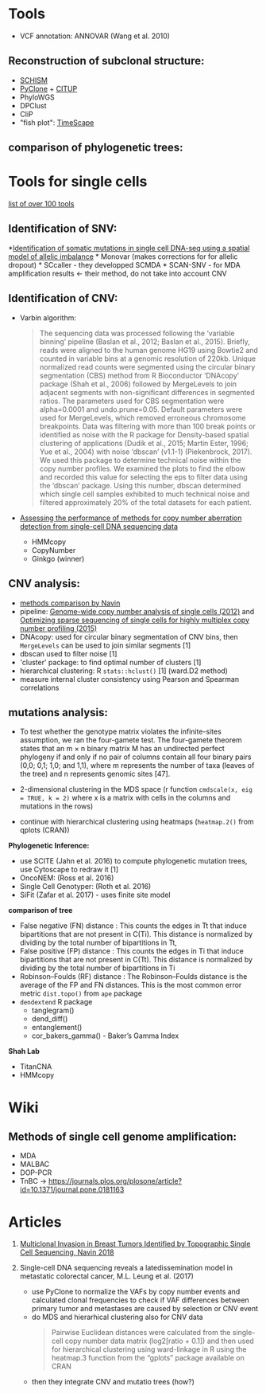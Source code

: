 # Tools

* VCF annotation: ANNOVAR (Wang et al. 2010)

## Reconstruction of subclonal structure:

* [SCHISM](https://journals.plos.org/ploscompbiol/article?id=10.1371/journal.pcbi.1004416)
* [PyClone](https://bitbucket.org/aroth85/pyclone/wiki/Home) + [CITUP](https://github.com/amcpherson/citup)
* PhyloWGS
* DPClust
* CliP
* "fish plot": [TimeScape](http://bioconductor.org/packages/release/bioc/html/timescape.html)

## comparison of phylogenetic trees:


# Tools for single cells

[list of over 100 tools](https://github.com/seandavi/awesome-single-cell)

## Identification of SNV:

*[Identification of somatic mutations in single cell DNA-seq using a spatial model of allelic imbalance](https://www.ncbi.nlm.nih.gov/pmc/articles/PMC6715686/)
	* Monovar (makes corrections for for allelic dropout)
	* SCcaller - they developped SCMDA
	* SCAN-SNV - for MDA amplification results <- their method, do not take into account CNV

## Identification of CNV:

* Varbin algorithm:

	> The sequencing data was processed following the ‘variable binning’ pipeline (Baslan et al., 2012; Baslan et al., 2015). Briefly, reads were aligned to the human genome HG19 using Bowtie2 and counted in variable bins at a genomic resolution of 220kb. Unique normalized read counts were segmented using the circular binary segmentation (CBS) method from R Bioconductor ‘DNAcopy’ package (Shah et al., 2006) followed by MergeLevels to join adjacent segments with non-significant differences in segmented ratios. The parameters used for CBS segmentation were alpha=0.0001 and undo.prune=0.05. Default parameters were used for MergeLevels, which removed erroneous chromosome breakpoints. Data was filtering with more than 100 break points or identified as noise with the R package for Density-based spatial clustering of applications (Dudik et al., 2015; Martin Ester, 1996; Yue et al., 2004) with noise ‘dbscan’ (v1.1-1) (Piekenbrock, 2017). We used this package to determine technical noise within the copy number profiles. We examined the plots to find the elbow and recorded this value for selecting the eps to filter data using the ‘dbscan’ package. Using this number, dbscan determined which single cell samples exhibited to much technical noise and filtered approximately 20% of the total datasets for each patient.

* [Assessing the performance of methods for copy number aberration detection from single-cell DNA sequencing data](https://www.ncbi.nlm.nih.gov/pmc/articles/PMC7377518/)
	* HMMcopy
	* CopyNumber
	* Ginkgo (winner)

## CNV analysis:

* [methods comparison by Navin](https://www.ncbi.nlm.nih.gov/pmc/articles/PMC7377518/)
* pipeline: [Genome-wide copy number analysis of single cells (2012)](https://www.nature.com/articles/nprot.2012.039) and
[Optimizing sparse sequencing of single cells for highly multiplex copy number profiling (2015)](https://genome.cshlp.org/content/25/5/714)
* DNAcopy: used for circular binary segmentation of CNV bins, then `MergeLevels` can be used to join similar segments [1]
* dbscan used to filter noise [1]
* 'cluster' package: to find optimal number of clusters [1]
* hierarchical clustering: R `stats::hclust()` [1] (ward.D2 method)
* measure internal cluster consistency using Pearson and Spearman correlations

## mutations analysis:

* To test whether the genotype matrix violates the infinite-sites assumption, we ran the four-gamete test. The four-gamete theorem states that an m × n binary matrix M has 
an undirected perfect phylogeny if and only if no pair of columns contain all four binary pairs (0,0; 0,1; 1,0; and 1,1), where m represents the number of taxa (leaves of the tree) 
and n represents genomic sites [47].

* 2-dimensional clustering in the MDS space (r function `cmdscale(x, eig = TRUE, k = 2)` where x is a matrix with cells in the columns and mutations in the rows)
* continue with hierarchical clustering using heatmaps (`heatmap.2()` from qplots (CRAN))

**Phylogenetic Inference:**
* use SCITE (Jahn et al. 2016) to compute phylogenetic mutation trees, use Cytoscape to redraw it [1]
* OncoNEM: (Ross et al. 2016)
* Single Cell Genotyper: (Roth et al. 2016)
* SiFit (Zafar et al. 2017) - uses finite site model

**comparison of tree**
* False negative (FN) distance : This counts the edges in Tt that induce bipartitions that are not present in C(Ti). This distance is normalized by dividing by the total number of bipartitions in Tt,
* False positive (FP) distance : This counts the edges in Ti that induce bipartitions that are not present in C(Tt). This distance is normalized by dividing by the total number of bipartitions in Ti
* Robinson–Foulds (RF) distance : The Robinson–Foulds distance is the average of the FP and FN distances. This is the most common error metric `dist.topo()` from `ape` package
* `dendextend` R package
	* tanglegram()
	* dend_diff()
	* entanglement()
	* cor_bakers_gamma() - Baker’s Gamma Index

**Shah Lab**

* TitanCNA
* HMMcopy


# Wiki

## Methods of single cell genome amplification:

* MDA
* MALBAC
* DOP-PCR
* TnBC
-> https://journals.plos.org/plosone/article?id=10.1371/journal.pone.0181163

# Articles

1. [Multiclonal Invasion in Breast Tumors Identified by Topographic Single Cell Sequencing, Navin 2018](https://www.sciencedirect.com/science/article/pii/S0092867417314496)

2. Single-cell DNA sequencing reveals a latedissemination model in metastatic colorectal cancer, M.L. Leung et al. (2017)

	* use PyClone to normalize the VAFs by copy number events and calculated clonal frequencies to check if VAF differences between 
	primary tumor and metastases are caused by selection or CNV event
	* do MDS and hierarhical clustering also for CNV data
		>Pairwise Euclidean distances were calculated from the single-cell
		>copy number data matrix (log2[ratio + 0.1]) and then used for hierarchical
		>clustering using ward-linkage in R using the heatmap.3
		>function from the “gplots” package available on CRAN
	* then they integrate CNV and mutatio trees (how?)

